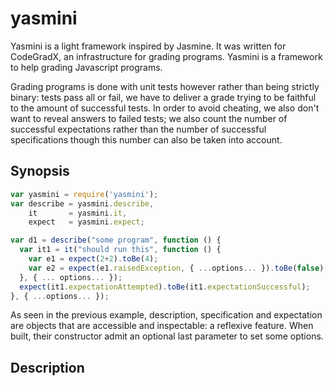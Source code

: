 # yasmini

Yasmini is a light framework inspired by Jasmine. It was written for
CodeGradX, an infrastructure for grading programs. Yasmini is a
framework to help grading Javascript programs.

Grading programs is done with unit tests however rather than being
strictly binary: tests pass all or fail, we have to deliver a grade
trying to be faithful to the amount of successful tests. In order
to avoid cheating, we also don't want to reveal answers to failed tests;
we also count the number of successful expectations rather than the
number of successful specifications though this number can also be taken
into account.

## Synopsis

```javascript
var yasmini = require('yasmini');
var describe = yasmini.describe,
    it       = yasmini.it,
    expect   = yasmini.expect;

var d1 = describe("some program", function () {
  var it1 = it("should run this", function () {
    var e1 = expect(2+2).toBe(4);
    var e2 = expect(e1.raisedException, { ...options... }).toBe(false);
  }, { ... options... });
  expect(it1.expectationAttempted).toBe(it1.expectationSuccessful);
}, { ...options... });
```

As seen in the previous example, description, specification and expectation
are objects that are accessible and inspectable: a reflexive feature.
When built, their constructor admit an optional last parameter to set
some options.

## Description
